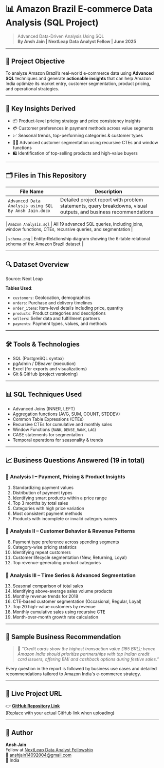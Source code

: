 # 📊 Amazon Brazil E-commerce Data Analysis (SQL Project)

> Advanced Data-Driven Analysis Using SQL  
> **By Ansh Jain | NextLeap Data Analyst Fellow | June 2025**

---

## 📌 Project Objective

To analyze Amazon Brazil’s real-world e-commerce data using **Advanced SQL** techniques and generate **actionable insights** that can help Amazon India optimize its market entry, customer segmentation, product pricing, and operational strategies.

---

## 🧠 Key Insights Derived

- 📦 Product-level pricing strategy and price consistency insights
- 💳 Customer preferences in payment methods across value segments
- 📈 Seasonal trends, top-performing categories & customer types
- 🧍‍♂️ Advanced customer segmentation using recursive CTEs and window functions
- 🛍️ Identification of top-selling products and high-value buyers

---

## 🗂️ Files in This Repository

| File Name | Description |
|-----------|-------------|
| `Advanced Data Analysis using SQL By Ansh Jain.docx` | Detailed project report with problem statements, query breakdowns, visual outputs, and business recommendations |

| `Amazon Analysis.sql` | All 19 advanced SQL queries, including joins, window functions, CTEs, recursive queries, and segmentation |

| `schema.png` | Entity-Relationship diagram showing the 6-table relational schema of the Amazon Brazil dataset |

---

## 🔍 Dataset Overview

Source: Next Leap 

**Tables Used:**
- `customers`: Geolocation, demographics
- `orders`: Purchase and delivery timelines
- `order_items`: Item-level details including price, quantity
- `products`: Product categories and descriptions
- `sellers`: Seller data and fulfillment partners
- `payments`: Payment types, values, and methods

---

## 🛠️ Tools & Technologies

- SQL (PostgreSQL syntax)
- pgAdmin / DBeaver (execution)
- Excel (for exports and visualizations)
- Git & GitHub (project versioning)

---

## 📊 SQL Techniques Used

- Advanced Joins (INNER, LEFT)
- Aggregation functions (AVG, SUM, COUNT, STDDEV)
- Common Table Expressions (CTEs)
- Recursive CTEs for cumulative and monthly sales
- Window Functions (`RANK`, `DENSE_RANK`, `LAG`)
- CASE statements for segmentation
- Temporal operations for seasonality & trends

---

## 📈 Business Questions Answered (19 in total)

### 🔹 Analysis I – Payment, Pricing & Product Insights
1. Standardizing payment values
2. Distribution of payment types
3. Identifying smart products within a price range
4. Top 3 months by total sales
5. Categories with high price variation
6. Most consistent payment methods
7. Products with incomplete or invalid category names

### 🔹 Analysis II – Customer Behavior & Revenue Patterns
8. Payment type preference across spending segments
9. Category-wise pricing statistics
10. Identifying repeat customers
11. Customer lifecycle segmentation (New, Returning, Loyal)
12. Top revenue-generating product categories

### 🔹 Analysis III – Time Series & Advanced Segmentation
13. Seasonal comparison of total sales
14. Identifying above-average sales volume products
15. Monthly revenue trends for 2018
16. CTE-based customer segmentation (Occasional, Regular, Loyal)
17. Top 20 high-value customers by revenue
18. Monthly cumulative sales using recursive CTE
19. Month-over-month growth rate calculation

---

## 🧾 Sample Business Recommendation

> 📌 *“Credit cards show the highest transaction value (165 BRL); hence Amazon India should prioritize partnerships with top Indian credit card issuers, offering EMI and cashback options during festive sales.”*

Every question in the report is followed by business use cases and detailed recommendations tailored to Amazon India's e-commerce strategy.

---

## 🔗 Live Project URL

👉 [**GitHub Repository Link**](https://github.com/anshjain1409/amazon-brazil-sql-analysis)  
(Replace with your actual GitHub link when uploading)

---

## 📣 Author

**Ansh Jain**  
Fellow at [NextLeap Data Analyst Fellowship](https://www.nextleap.app/)  
📧 anshjain14092004@gmail.com  
📍 India


